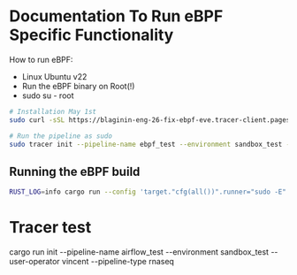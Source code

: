 # Documentation To Run eBPF Specific Functionality 
How to run eBPF:
- Linux Ubuntu v22
- Run the eBPF binary on Root(!) 
- sudo su - root

```bash 
# Installation May 1st 
sudo curl -sSL https://blaginin-eng-26-fix-ebpf-eve.tracer-client.pages.dev/installation-script-development.sh | bash && source ~/.bashrc 
```

```bash
# Run the pipeline as sudo 
sudo tracer init --pipeline-name ebpf_test --environment sandbox_test --user-operator vincent --pipeline-type rnaseq
```






## Running the eBPF build

```bash
RUST_LOG=info cargo run --config 'target."cfg(all())".runner="sudo -E"' -- init --pipeline-name testing --run-id parallel-tag --environment integrations --user-operator inte --pipeline-type generic --no-daemonize
```


# Tracer test 
cargo run init --pipeline-name airflow_test --environment sandbox_test --user-operator vincent --pipeline-type rnaseq
